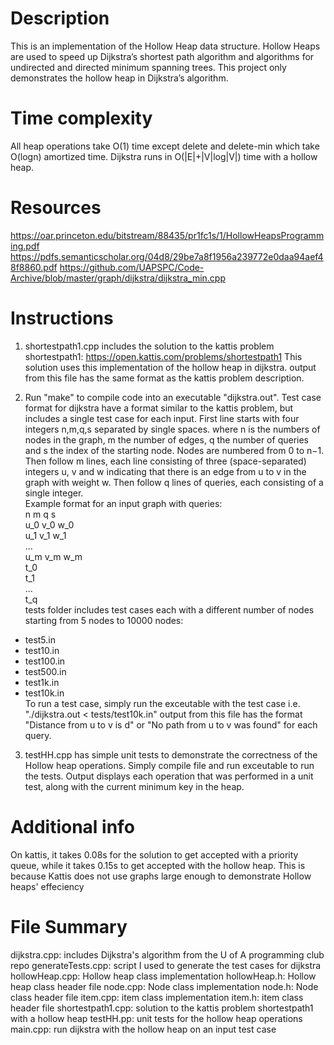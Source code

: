 # Description
This is an implementation of the Hollow Heap data structure. Hollow Heaps are used to speed up Dijkstra’s shortest path algorithm 
and algorithms for undirected and directed minimum spanning trees. This project only demonstrates the hollow heap in Dijkstra’s algorithm.

# Time complexity
All heap operations take O(1) time except delete and delete-min which take O(logn) amortized time.
Dijkstra runs in O(|E|+|V|log|V|) time with a hollow heap.

# Resources
https://oar.princeton.edu/bitstream/88435/pr1fc1s/1/HollowHeapsProgramming.pdf
https://pdfs.semanticscholar.org/04d8/29be7a8f1956a239772e0daa94aef48f8860.pdf
https://github.com/UAPSPC/Code-Archive/blob/master/graph/dijkstra/dijkstra_min.cpp

# Instructions
1. shortestpath1.cpp includes the solution to the kattis problem shortestpath1: https://open.kattis.com/problems/shortestpath1
This solution uses this implementation of the hollow heap in dijkstra. output from this file has the same format as the kattis problem description.

2. Run "make" to compile code into an executable "dijkstra.out".
Test case format for dijkstra have a format similar to the kattis problem, but includes a single test case for each input.
First line starts with four integers n,m,q,s separated by single spaces. where n is the numbers of nodes in the graph, 
m the number of edges, q the number of queries and s the index of the starting node. Nodes are numbered from 0 to n−1.
Then follow m lines, each line consisting of three (space-separated) integers u, v and w indicating that there is an 
edge from u to v in the graph with weight w. Then follow q lines of queries, each consisting of a single integer.<br>
Example format for an input graph with queries:<br>
n m q s<br>
u_0 v_0 w_0<br>
u_1 v_1 w_1<br>
...<br>
u_m v_m w_m<br>
t_0<br>
t_1<br>
...<br>
t_q<br>
tests folder includes test cases each with a different number of nodes starting from 5 nodes to 10000 nodes:
- test5.in
- test10.in
- test100.in
- test500.in
- test1k.in
- test10k.in<br>
To run a test case, simply run the exceutable with the test case i.e. "./dijkstra.out < tests/test10k.in"
output from this file has the format "Distance from u to v is d" or "No path from u to v was found" for each query.

3. testHH.cpp has simple unit tests to demonstrate the correctness of the Hollow heap operations. Simply compile file
and run exceutable to run the tests. Output displays each operation that was performed in a unit test, along with the
current minimum key in the heap.

# Additional info
On kattis, it takes 0.08s for the solution to get accepted with a priority queue, while it takes 0.15s to get accepted with the hollow heap.
This is because Kattis does not use graphs large enough to demonstrate Hollow heaps' effeciency

# File Summary
dijkstra.cpp: includes Dijkstra's algorithm from the U of A programming club repo
generateTests.cpp: script I used to generate the test cases for dijkstra
hollowHeap.cpp: Hollow heap class implementation
hollowHeap.h: Hollow heap class header file
node.cpp: Node class implementation
node.h: Node class header file
item.cpp: item class implementation
item.h: item class header file
shortestpath1.cpp: solution to the kattis problem shortestpath1 with a hollow heap
testHH.pp: unit tests for the hollow heap operations
main.cpp: run dijkstra with the hollow heap on an input test case
